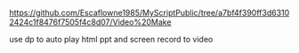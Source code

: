 https://github.com/Escaflowne1985/MyScriptPublic/tree/a7bf4f390ff3d63102424c1f8476f7505f4c8d07/Video%20Make



use dp to auto play html ppt and screen record to video